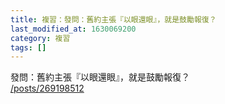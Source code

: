 ```yaml
---
title: 複習：發問：舊約主張『以眼還眼』，就是鼓勵報復？
last_modified_at: 1630069200
category: 複習
tags: []
---
```


<p>發問：舊約主張『以眼還眼』，就是鼓勵報復？<br>
<a href="/posts/269198512" target="_blank">/posts/269198512</a></p>

<p>&nbsp;</p>

